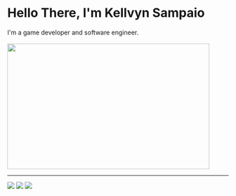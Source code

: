 <!DOCTYPE html>
<html lang="en-US">
<head>
    <meta http-equiv="X-UA-Compatible" content="IE=edge">
    <meta name="viewport" content="width=device-width, initial-scale=1.0">
</head>
<body>
    <!-- ===== Main Header ===== -->
    <h1>Hello There, I'm Kellvyn Sampaio</h1>
    <section>
        I'm a game developer and software engineer.<br><br>
    </section>
    <div style="display: block">
        <a href="https://github.com/TheSampaio">
        <img height="286em" width=460em src="https://github-readme-stats.vercel.app/api/top-langs/?username=TheSampaio&layout=compact&langs_count=9&theme=algolia"/><br>
    </div>
    <!-- ===== Social Medias ===== -->
    <hr>
    <div style="display: inline-block">
        <a href="https://sampaiogamesstudio.itch.io/" target="_blank"><img src="https://img.shields.io/badge/Itch.io-FA5C5C?style=for-the-badge&logo=itch.io&logoColor=white" target="_blank"></a>
        <a href="https://www.linkedin.com/in/kellvyn-sampaio-a394471a7/" target="_blank"><img src="https://img.shields.io/badge/LinkedIn-0077B5?style=for-the-badge&logo=linkedin&logoColor=white" target="_blank"></a>
        <a href="https://www.youtube.com/channel/UCrdahfyW1Ufmq_o8IVkbT9A" target="_blank"><img src="https://img.shields.io/badge/YouTube-FF0000?style=for-the-badge&logo=youtube&logoColor=white" target="_blank"></a>
    </div>
</body>
</html>
